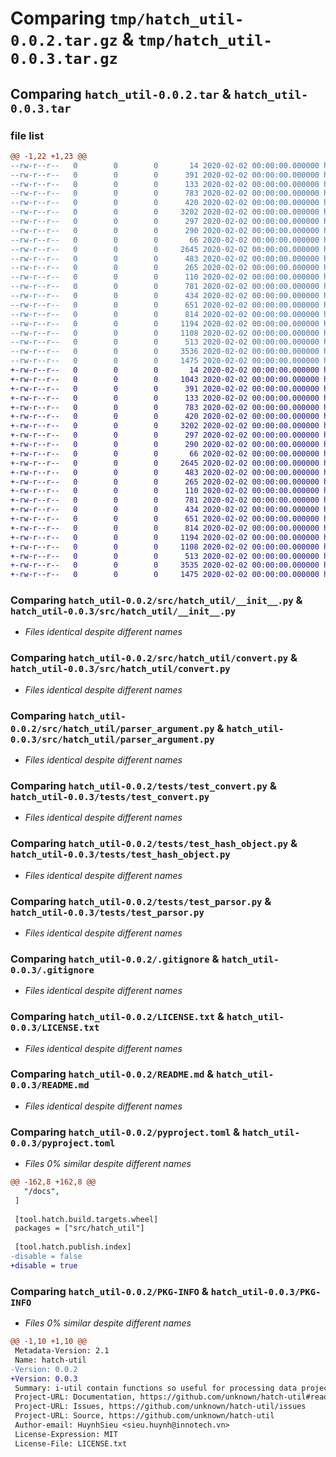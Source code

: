 # Comparing `tmp/hatch_util-0.0.2.tar.gz` & `tmp/hatch_util-0.0.3.tar.gz`

## Comparing `hatch_util-0.0.2.tar` & `hatch_util-0.0.3.tar`

### file list

```diff
@@ -1,22 +1,23 @@
--rw-r--r--   0        0        0       14 2020-02-02 00:00:00.000000 hatch_util-0.0.2/requirements.txt
--rw-r--r--   0        0        0      391 2020-02-02 00:00:00.000000 hatch_util-0.0.2/tox.ini
--rw-r--r--   0        0        0      133 2020-02-02 00:00:00.000000 hatch_util-0.0.2/src/hatch_util/__about__.py
--rw-r--r--   0        0        0      783 2020-02-02 00:00:00.000000 hatch_util-0.0.2/src/hatch_util/__init__.py
--rw-r--r--   0        0        0      420 2020-02-02 00:00:00.000000 hatch_util-0.0.2/src/hatch_util/compose.py
--rw-r--r--   0        0        0     3202 2020-02-02 00:00:00.000000 hatch_util-0.0.2/src/hatch_util/convert.py
--rw-r--r--   0        0        0      297 2020-02-02 00:00:00.000000 hatch_util-0.0.2/src/hatch_util/environ.py
--rw-r--r--   0        0        0      290 2020-02-02 00:00:00.000000 hatch_util-0.0.2/src/hatch_util/hash_object.py
--rw-r--r--   0        0        0       66 2020-02-02 00:00:00.000000 hatch_util-0.0.2/src/hatch_util/misc.py
--rw-r--r--   0        0        0     2645 2020-02-02 00:00:00.000000 hatch_util-0.0.2/src/hatch_util/parser_argument.py
--rw-r--r--   0        0        0      483 2020-02-02 00:00:00.000000 hatch_util-0.0.2/src/hatch_util/period.py
--rw-r--r--   0        0        0      265 2020-02-02 00:00:00.000000 hatch_util-0.0.2/src/hatch_util/string.py
--rw-r--r--   0        0        0      110 2020-02-02 00:00:00.000000 hatch_util-0.0.2/tests/__init__.py
--rw-r--r--   0        0        0      781 2020-02-02 00:00:00.000000 hatch_util-0.0.2/tests/test_convert.py
--rw-r--r--   0        0        0      434 2020-02-02 00:00:00.000000 hatch_util-0.0.2/tests/test_exist.py
--rw-r--r--   0        0        0      651 2020-02-02 00:00:00.000000 hatch_util-0.0.2/tests/test_hash_object.py
--rw-r--r--   0        0        0      814 2020-02-02 00:00:00.000000 hatch_util-0.0.2/tests/test_parsor.py
--rw-r--r--   0        0        0     1194 2020-02-02 00:00:00.000000 hatch_util-0.0.2/.gitignore
--rw-r--r--   0        0        0     1108 2020-02-02 00:00:00.000000 hatch_util-0.0.2/LICENSE.txt
--rw-r--r--   0        0        0      513 2020-02-02 00:00:00.000000 hatch_util-0.0.2/README.md
--rw-r--r--   0        0        0     3536 2020-02-02 00:00:00.000000 hatch_util-0.0.2/pyproject.toml
--rw-r--r--   0        0        0     1475 2020-02-02 00:00:00.000000 hatch_util-0.0.2/PKG-INFO
+-rw-r--r--   0        0        0       14 2020-02-02 00:00:00.000000 hatch_util-0.0.3/requirements.txt
+-rw-r--r--   0        0        0     1043 2020-02-02 00:00:00.000000 hatch_util-0.0.3/setup.py
+-rw-r--r--   0        0        0      391 2020-02-02 00:00:00.000000 hatch_util-0.0.3/tox.ini
+-rw-r--r--   0        0        0      133 2020-02-02 00:00:00.000000 hatch_util-0.0.3/src/hatch_util/__about__.py
+-rw-r--r--   0        0        0      783 2020-02-02 00:00:00.000000 hatch_util-0.0.3/src/hatch_util/__init__.py
+-rw-r--r--   0        0        0      420 2020-02-02 00:00:00.000000 hatch_util-0.0.3/src/hatch_util/compose.py
+-rw-r--r--   0        0        0     3202 2020-02-02 00:00:00.000000 hatch_util-0.0.3/src/hatch_util/convert.py
+-rw-r--r--   0        0        0      297 2020-02-02 00:00:00.000000 hatch_util-0.0.3/src/hatch_util/environ.py
+-rw-r--r--   0        0        0      290 2020-02-02 00:00:00.000000 hatch_util-0.0.3/src/hatch_util/hash_object.py
+-rw-r--r--   0        0        0       66 2020-02-02 00:00:00.000000 hatch_util-0.0.3/src/hatch_util/misc.py
+-rw-r--r--   0        0        0     2645 2020-02-02 00:00:00.000000 hatch_util-0.0.3/src/hatch_util/parser_argument.py
+-rw-r--r--   0        0        0      483 2020-02-02 00:00:00.000000 hatch_util-0.0.3/src/hatch_util/period.py
+-rw-r--r--   0        0        0      265 2020-02-02 00:00:00.000000 hatch_util-0.0.3/src/hatch_util/string.py
+-rw-r--r--   0        0        0      110 2020-02-02 00:00:00.000000 hatch_util-0.0.3/tests/__init__.py
+-rw-r--r--   0        0        0      781 2020-02-02 00:00:00.000000 hatch_util-0.0.3/tests/test_convert.py
+-rw-r--r--   0        0        0      434 2020-02-02 00:00:00.000000 hatch_util-0.0.3/tests/test_exist.py
+-rw-r--r--   0        0        0      651 2020-02-02 00:00:00.000000 hatch_util-0.0.3/tests/test_hash_object.py
+-rw-r--r--   0        0        0      814 2020-02-02 00:00:00.000000 hatch_util-0.0.3/tests/test_parsor.py
+-rw-r--r--   0        0        0     1194 2020-02-02 00:00:00.000000 hatch_util-0.0.3/.gitignore
+-rw-r--r--   0        0        0     1108 2020-02-02 00:00:00.000000 hatch_util-0.0.3/LICENSE.txt
+-rw-r--r--   0        0        0      513 2020-02-02 00:00:00.000000 hatch_util-0.0.3/README.md
+-rw-r--r--   0        0        0     3535 2020-02-02 00:00:00.000000 hatch_util-0.0.3/pyproject.toml
+-rw-r--r--   0        0        0     1475 2020-02-02 00:00:00.000000 hatch_util-0.0.3/PKG-INFO
```

### Comparing `hatch_util-0.0.2/src/hatch_util/__init__.py` & `hatch_util-0.0.3/src/hatch_util/__init__.py`

 * *Files identical despite different names*

### Comparing `hatch_util-0.0.2/src/hatch_util/convert.py` & `hatch_util-0.0.3/src/hatch_util/convert.py`

 * *Files identical despite different names*

### Comparing `hatch_util-0.0.2/src/hatch_util/parser_argument.py` & `hatch_util-0.0.3/src/hatch_util/parser_argument.py`

 * *Files identical despite different names*

### Comparing `hatch_util-0.0.2/tests/test_convert.py` & `hatch_util-0.0.3/tests/test_convert.py`

 * *Files identical despite different names*

### Comparing `hatch_util-0.0.2/tests/test_hash_object.py` & `hatch_util-0.0.3/tests/test_hash_object.py`

 * *Files identical despite different names*

### Comparing `hatch_util-0.0.2/tests/test_parsor.py` & `hatch_util-0.0.3/tests/test_parsor.py`

 * *Files identical despite different names*

### Comparing `hatch_util-0.0.2/.gitignore` & `hatch_util-0.0.3/.gitignore`

 * *Files identical despite different names*

### Comparing `hatch_util-0.0.2/LICENSE.txt` & `hatch_util-0.0.3/LICENSE.txt`

 * *Files identical despite different names*

### Comparing `hatch_util-0.0.2/README.md` & `hatch_util-0.0.3/README.md`

 * *Files identical despite different names*

### Comparing `hatch_util-0.0.2/pyproject.toml` & `hatch_util-0.0.3/pyproject.toml`

 * *Files 0% similar despite different names*

```diff
@@ -162,8 +162,8 @@
   "/docs",
 ]
 
 [tool.hatch.build.targets.wheel]
 packages = ["src/hatch_util"]
 
 [tool.hatch.publish.index]
-disable = false
+disable = true
```

### Comparing `hatch_util-0.0.2/PKG-INFO` & `hatch_util-0.0.3/PKG-INFO`

 * *Files 0% similar despite different names*

```diff
@@ -1,10 +1,10 @@
 Metadata-Version: 2.1
 Name: hatch-util
-Version: 0.0.2
+Version: 0.0.3
 Summary: i-util contain functions so useful for processing data projects
 Project-URL: Documentation, https://github.com/unknown/hatch-util#readme
 Project-URL: Issues, https://github.com/unknown/hatch-util/issues
 Project-URL: Source, https://github.com/unknown/hatch-util
 Author-email: HuynhSieu <sieu.huynh@innotech.vn>
 License-Expression: MIT
 License-File: LICENSE.txt
```

